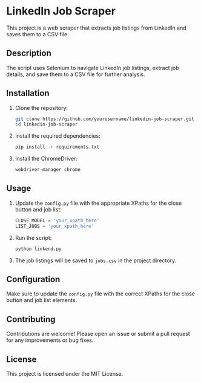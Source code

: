 # LinkedIn Job Scraper

This project is a web scraper that extracts job listings from LinkedIn and saves them to a CSV file.

## Description

The script uses Selenium to navigate LinkedIn job listings, extract job details, and save them to a CSV file for further analysis.

## Installation

1. Clone the repository:
    ```sh
    git clone https://github.com/yourusername/linkedin-job-scraper.git
    cd linkedin-job-scraper
    ```

2. Install the required dependencies:
    ```sh
    pip install -r requirements.txt
    ```

3. Install the ChromeDriver:
    ```sh
    webdriver-manager chrome
    ```

## Usage

1. Update the `config.py` file with the appropriate XPaths for the close button and job list:
    ```python
    CLOSE_MODEL = 'your_xpath_here'
    LIST_JOBS = 'your_xpath_here'
    ```

2. Run the script:
    ```sh
    python linkend.py
    ```

3. The job listings will be saved to `jobs.csv` in the project directory.

## Configuration

Make sure to update the `config.py` file with the correct XPaths for the close button and job list elements.

## Contributing

Contributions are welcome! Please open an issue or submit a pull request for any improvements or bug fixes.

## License

This project is licensed under the MIT License.
